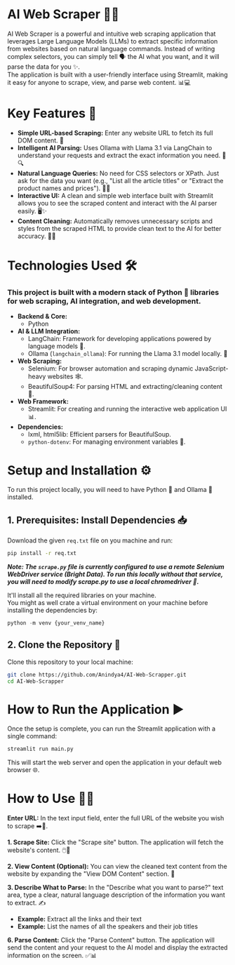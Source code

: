 # AI Web Scraper 🤖🌐

AI Web Scraper is a powerful and intuitive web scraping application that leverages Large Language Models (LLMs) to extract specific information from websites based on natural language commands. Instead of writing complex selectors, you can simply tell 🗣️ the AI what you want, and it will parse the data for you ✨.  
The application is built with a user-friendly interface using Streamlit, making it easy for anyone to scrape, view, and parse web content. 📊💻

# Key Features 🚀
* **Simple URL-based Scraping:** Enter any website URL to fetch its full DOM content. 🔗
* **Intelligent AI Parsing:** Uses Ollama with Llama 3.1 via LangChain to understand your requests and extract the exact information you need. 🧠🔍
* **Natural Language Queries:** No need for CSS selectors or XPath. Just ask for the data you want (e.g., "List all the article titles" or "Extract the product names and prices"). 💬💡
* **Interactive UI:** A clean and simple web interface built with Streamlit allows you to see the scraped content and interact with the AI parser easily. 🖥️✨
* **Content Cleaning:** Automatically removes unnecessary scripts and styles from the scraped HTML to provide clean text to the AI for better accuracy. 🧹📄

# Technologies Used 🛠️
### This project is built with a modern stack of Python 🐍 libraries for web scraping, AI integration, and web development.
* **Backend & Core:**
  * Python
* **AI & LLM Integration:**
  * LangChain: Framework for developing applications powered by language models 📖.
  * Ollama (`langchain_ollama`): For running the Llama 3.1 model locally. 🧠
* **Web Scraping:**
  * Selenium: For browser automation and scraping dynamic JavaScript-heavy websites 🕸️.
  * BeautifulSoup4: For parsing HTML and extracting/cleaning content 🍲.
* **Web Framework:**
  * Streamlit: For creating and running the interactive web application UI 📊.
* **Dependencies:**
  * lxml, html5lib: Efficient parsers for BeautifulSoup.
  * `python-dotenv`: For managing environment variables 🔑.

# Setup and Installation ⚙️
To run this project locally, you will need to have Python 🐍 and Ollama 🦙 installed.

## **1. Prerequisites: Install Dependencies 📥**

Download the given `req.txt` file on you machine and run:  
```sh
pip install -r req.txt
```
***Note: The `scrape.py` file is currently configured to use a remote Selenium WebDriver service (Bright Data). To run this locally without that service, you will need to modify scrape.py to use a local chromedriver 🔧.***

It'll install all the required libraries on your machine.  
You might as well crate a virtual environment on your machine before installing the dependencies by:

```python
python -m venv {your_venv_name}
``` 
## **2. Clone the Repository 📂**
Clone this repository to your local machine:

```bash
git clone https://github.com/Anindya4/AI-Web-Scrapper.git
cd AI-Web-Scrapper
```

# How to Run the Application ▶️
Once the setup is complete, you can run the Streamlit application with a single command:
```bash
streamlit run main.py
```
This will start the web server and open the application in your default web browser 🌐.

# How to Use 🧑‍💻
**Enter URL:** In the text input field, enter the full URL of the website you wish to scrape ➡️🔗.

**1. Scrape Site:** Click the "Scrape site" button. The application will fetch the website's content. 🖱️📄

**2. View Content (Optional):** You can view the cleaned text content from the website by expanding the "View DOM Content" section. 👀

**3. Describe What to Parse:** In the "Describe what you want to parse?" text area, type a clear, natural language description of the information you want to extract. ✍️
 * **Example:** Extract all the links and their text
 * **Example:** List the names of all the speakers and their job titles

**6. Parse Content:** Click the "Parse Content" button. The application will send the content and your request to the AI model and display the extracted information on the screen. ✅📊











